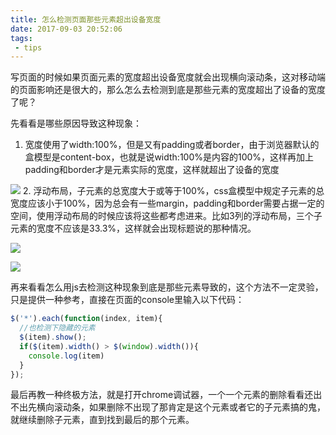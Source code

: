```yaml
---
title: 怎么检测页面那些元素超出设备宽度
date: 2017-09-03 20:52:06
tags:
 - tips
---
```


写页面的时候如果页面元素的宽度超出设备宽度就会出现横向滚动条，这对移动端的页面影响还是很大的，那么怎么去检测到底是那些元素的宽度超出了设备的宽度了呢？

先看看是哪些原因导致这种现象：
1. 宽度使用了width:100%，但是又有padding或者border，由于浏览器默认的盒模型是content-box，也就是说width:100%是内容的100%，这样再加上padding和border才是元素实际的宽度，这样就超出了设备的宽度

 ![](https://fs.andylistudio.com/myblog/post6_01.png/default)
2. 浮动布局，子元素的总宽度大于或等于100%，css盒模型中规定子元素的总宽度应该小于100%，因为总会有一些margin，padding和border需要占据一定的空间，使用浮动布局的时候应该将这些都考虑进来。比如3列的浮动布局，三个子元素的宽度不应该是33.3%，这样就会出现标题说的那种情况。

![](https://fs.andylistudio.com/myblog/post6_02.png/default)

![](https://fs.andylistudio.com/myblog/post6_03.png/default)

再来看看怎么用js去检测这种现象到底是那些元素导致的，这个方法不一定灵验，只是提供一种参考，直接在页面的console里输入以下代码：

```javascript
$('*').each(function(index, item){
  //也检测下隐藏的元素
  $(item).show();
  if($(item).width() > $(window).width()){
    console.log(item)
  }
});
```
最后再教一种终极方法，就是打开chrome调试器，一个一个元素的删除看看还出不出先横向滚动条，如果删除不出现了那肯定是这个元素或者它的子元素搞的鬼，就继续删除子元素，直到找到最后的那个元素。
